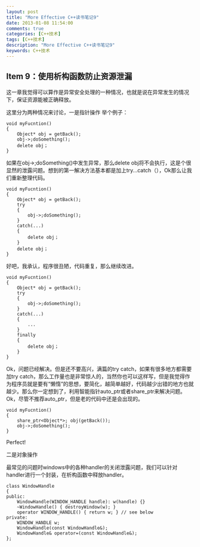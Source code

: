 ```yaml
---
layout: post
title: "More Effective C++读书笔记9"
date: 2013-01-08 11:54:00
comments: true
categories: [C++技术]
tags: [C++技术]
description: "More Effective C++读书笔记9"
keywords: C++技术
---
```


## Item 9：使用析构函数防止资源泄漏

这一章我觉得可以算作是异常安全处理的一种情况，也就是说在异常发生的情况下，保证资源能被正确释放。

这里分为两种情况来讨论，一是指针操作
举个例子：
```
void myFucntion()
{
    Object* obj = getBack();
    obj->;doSomething();
    delete obj；
}
```
如果在obj->;doSomething()中发生异常，那么delete obj将不会执行，这是个很显然的泄露问题。想到的第一解决方法基本都是加上try...catch（），Ok那么让我们重新整理代码。
```
void myFucntion()
{
    Object* obj = getBack();
    try
    {
        obj->;doSomething();
    }
    catch(...)
    {
        delete obj；
    }
    delete obj；
}
```
好吧，我承认，程序很丑陋，代码重复，那么继续改进。
```
void myFucntion()
{
    Object* obj = getBack();
    try
    {
        obj->;doSomething();
    }
    catch(...)
    {
        ...
    }
    finally
    {
        delete obj；
    }
}
```
Ok，问题已经解决。但是还不要高兴，满篇的try catch，如果有很多地方都需要加try catch，那么工作量也是非常惊人的，当然你也可以这样写，但是我觉得作为程序员就是要有“懒惰”的思想，要简化，越简单越好，代码越少出错的地方也就越少。那么你一定想到了，利用智能指针auto_ptr或者share_ptr来解决问题。Ok，尽管不推荐auto_ptr，但是老的代码中还是会出现的。
```
void myFucntion()
{
    share_ptr<Object*>; obj(getBack());
    obj->;doSomething();
}
```
Perfect!

二是对象操作

最常见的问题时windows中的各种handler的关闭泄露问题，我们可以针对handler进行一个封装，在析构函数中释放handler。
```
class WindowHandle
{
public:
    WindowHandle(WINDOW_HANDLE handle): w(handle) {}
    ~WindowHandle() { destroyWindow(w); }
    operator WINDOW_HANDLE() { return w; } // see below
private:
    WINDOW_HANDLE w;
    WindowHandle(const WindowHandle&);
    WindowHandle& operator=(const WindowHandle&);
};
```
